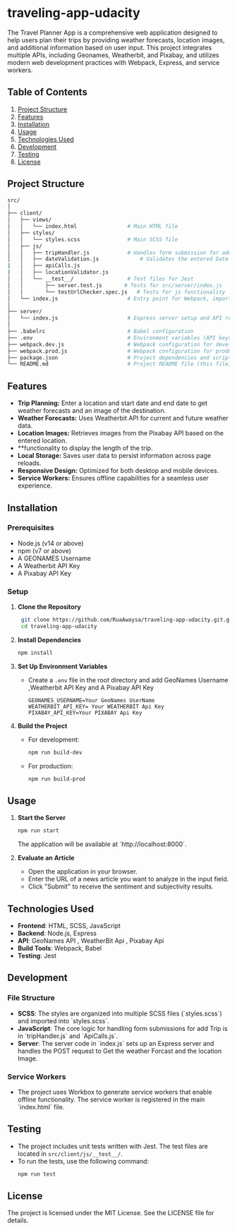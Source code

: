 # traveling-app-udacity
The Travel Planner App is a comprehensive web application designed to help users plan their trips by providing weather forecasts, location images, and additional information based on user input. This project integrates multiple APIs, including Geonames, Weatherbit, and Pixabay, and utilizes modern web development practices with Webpack, Express, and service workers.

## **Table of Contents**

1. [Project Structure](#project-structure)
2. [Features](#features)
3. [Installation](#installation)
4. [Usage](#usage)
5. [Technologies Used](#technologies-used)
6. [Development](#development)
7. [Testing](#testing)
8. [License](#license)

## **Project Structure**

```bash
src/
│
├── client/
│   ├── views/
│   │   └── index.html                # Main HTML file
│   ├── styles/              
│   │   └── styles.scss               # Main SCSS file
│   ├── js/
│   │   ├── tripHandler.js            # Handles form submission for add trip and localStorage 
│   │   ├── dateValidation.js             # Validates the entered Date to Ensure that no expired Date 
|   │   ├── apiCalls.js             
|   │   ├── locationValidator.js            
│   │   └── __test__/                 # Test files for Jest
│   │       ├── server.test.js       # Tests for src/server/index.js
│   │       └── testUrlChecker.spec.js   # Tests for js functionality
│   └── index.js                      # Entry point for Webpack, imports all JS and SCSS files
│
├── server/
│   └── index.js                      # Express server setup and API route handling
│
├── .babelrc                          # Babel configuration
├── .env                              # Environment variables (API keys)
├── webpack.dev.js                    # Webpack configuration for development
├── webpack.prod.js                   # Webpack configuration for production
├── package.json                      # Project dependencies and scripts
└── README.md                         # Project README file (this file)
```

## **Features**

- **Trip Planning:** Enter a location and start date and end date to get weather forecasts and an image of the destination.
- **Weather Forecasts:** Uses Weatherbit API for current and future weather data.
- **Location Images:** Retrieves images from the Pixabay API based on the entered location.
- **functionality to display the length of the trip.
- **Local Storage:** Saves user data to persist information across page reloads.
- **Responsive Design:** Optimized for both desktop and mobile devices.
- **Service Workers:** Ensures offline capabilities for a seamless user experience.

## **Installation**

### **Prerequisites**

- Node.js (v14 or above)
- npm (v7 or above)
- A GEONAMES Username 
- A Weatherbit API Key
- A Pixabay API Key

### **Setup**

1. **Clone the Repository**
   ```bash
    git clone https://github.com/RuaAwaysa/traveling-app-udacity.git.git
    cd traveling-app-udacity
   ```

2. **Install Dependencies**
   ```bash
   npm install
   ```

3. **Set Up Environment Variables**
   - Create a `.env` file in the root directory and add GeoNames Username ,Weatherbit API Key and A Pixabay API Key
     ```
     GEONAMES_USERNAME=Your GeoNames UserName
     WEATHERBIT_API_KEY= Your WEATHERBIT Api Key
     PIXABAY_API_KEY=Your PIXABAY Api Key

     ```

4. **Build the Project**
   - For development:
     ```bash
     npm run build-dev
     ```
   - For production:
     ```bash
     npm run build-prod
     ```

## **Usage**

1. **Start the Server**
   ```bash
   npm run start
   ```
   The application will be available at \`http://localhost:8000\`.

2. **Evaluate an Article**
   - Open the application in your browser.
   - Enter the URL of a news article you want to analyze in the input field.
   - Click "Submit" to receive the sentiment and subjectivity results.

## **Technologies Used**

- **Frontend**: HTML, SCSS, JavaScript
- **Backend**: Node.js, Express
- **API**: GeoNames API , WeatherBit Api , Pixabay Api 
- **Build Tools**: Webpack, Babel
- **Testing**: Jest

## **Development**

### **File Structure**

- **SCSS**: The styles are organized into multiple SCSS files (\`styles.scss\`) and imported into \`styles.scss\`.
- **JavaScript**: The core logic for handling form submissions for add Trip is in \`tripHandler.js\` and \`ApiCalls.js\`.
- **Server**: The server code in \`index.js\` sets up an Express server and handles the POST request to Get the weather Forcast and the location Image.

### **Service Workers**

- The project uses Workbox to generate service workers that enable offline functionality. The service worker is registered in the main \`index.html\` file.

## **Testing**

- The project includes unit tests written with Jest. The test files are located in `src/client/js/__test__/`.
- To run the tests, use the following command:
  ```bash
  npm run test
  ```

## **License**

The project is licensed under the MIT License. See the LICENSE file for details.
